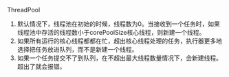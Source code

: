 ThreadPool



1. 默认情况下，线程池在初始的时候，线程数为0。当接收到一个任务时，如果线程池中存活的线程数小于corePoolSize核心线程，则新建一个线程。
2. 如果所有运行的核心线程都都在忙，超出核心线程处理的任务，执行器更多地选择把任务放进队列，而不是新建一个线程。
3. 如果一个任务提交不了到队列，在不超出最大线程数量情况下，会新建线程。超出了就会报错。